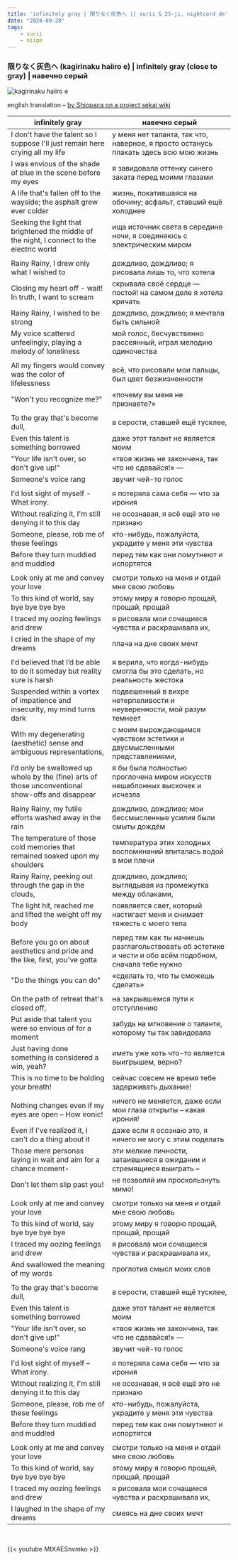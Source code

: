 ```yaml
---
title: 'infinitely gray | 限りなく灰色へ || surii & 25-ji, nightcord de'
date: "2024-09-28"
tags:
    - surii
    - niigo
---
```


### 限りなく灰色へ (kagirinaku haiiro e) | infinitely gray (close to gray) | навечно серый

![kagirinaku haiiro e](images/niigo/songs/Kagirinaku_Haiiro_e_Game_Cover.heic)

english translation – [by Shiopaca on a project sekai wiki](https://projectsekai.fandom.com/wiki/Kagirinaku_Haiiro_e)

infinitely gray | навечно серый
--|--
I don't have the talent so I suppose I'll just remain here crying all my life | у меня нет таланта, так что, наверное, я просто останусь плакать здесь всю мою жизнь
I was envious of the shade of blue in the scene before my eyes | я завидовала оттенку синего заката перед моими глазами
A life that's fallen off to the wayside; the asphalt grew ever colder | жизнь, покатившаяся на обочину; асфальт, ставший ещё холоднее
Seeking the light that brightened the middle of the night, I connect to the electric world | ища источник света в середине ночи, я соединяюсь с электрическим миром
|||
Rainy Rainy, I drew only what I wished to | дождливо, дождливо; я рисовала лишь то, что хотела
Closing my heart off - wait! In truth, I want to scream | скрывала своё сердце — постой! на самом деле я хотела кричать
Rainy Rainy, I wished to be strong | дождливо, дождливо; я мечтала быть сильной
My voice scattered unfeelingly, playing a melody of loneliness | мой голос, бесчувственно рассеянный, играл мелодию одиночества
|||
All my fingers would convey was the color of lifelessness | всё, что рисовали мои пальцы, был цвет безжизненности
"Won't you recognize me?" | «почему вы меня не признаете?» 
|||
To the gray that's become dull, | в серости, ставшей ещё тусклее,
Even this talent is something borrowed | даже этот талант не является моим
"Your life isn't over, so don't give up!" | «твоя жизнь не закончена, так что не сдавайся!» —
Someone's voice rang | звучит чей-то голос
|||
I'd lost sight of myself - What irony. | я потеряла сама себя — что за ирония
Without realizing it, I'm still denying it to this day | не осознавая, я всё ещё это не признаю
Someone, please, rob me of these feelings | кто-нибудь, пожалуйста, украдите у меня эти чувства
Before they turn muddied and muddled | перед тем как они помутнеют и испортятся
|||
Look only at me and convey your love | смотри только на меня и отдай мне свою любовь
To this kind of world, say bye bye bye bye | этому миру я говорю прощай, прощай, прощай
I traced my oozing feelings and drew | я рисовала мои сочащиеся чувства и раскрашивала их,
I cried in the shape of my dreams | плача на дне своих мечт
|||
I'd believed that I’d be able to do it someday but reality sure is harsh | я верила, что когда-нибудь смогла бы это сделать, но реальность жестока
Suspended within a vortex of impatience and insecurity, my mind turns dark | подвешенный в вихре нетерпеливости и неуверенности, мой разум темнеет
With my degenerating (aesthetic) sense and ambiguous representations, | с моим вырождающимся чувством эстетики и двусмысленными представлениями,
I’d only be swallowed up whole by the (fine) arts of those unconventional show-offs and disappear | я бы была полностью проглочена миром искусств нешаблонных выскочек и исчезла
|||
Rainy Rainy, my futile efforts washed away in the rain | дождливо, дождливо; мои бессмысленные усилия были смыты дождём
The temperature of those cold memories that remained soaked upon my shoulders | температура этих холодных воспоминаний впиталась водой в мои плечи
Rainy Rainy, peeking out through the gap in the clouds, | дождливо, дождливо; выглядывая из промежутка между облаками,
The light hit, reached me and lifted the weight off my body | появляется свет, который настигает меня и снимает тяжесть с моего тела
|||
Before you go on about aesthetics and pride and the like, first, you've gotta | перед тем как ты начнешь разглагольствовать об эстетике и чести и обо всём подобном, сначала тебе нужно
"Do the things you can do" | «сделать то, что ты сможешь сделать»
|||
On the path of retreat that's closed off, | на закрывшемся пути к отступлению
Put aside that talent you were so envious of for a moment | забудь на мгновение о таланте, которому ты так завидовала
Just having done something is considered a win, yeah? | иметь уже хоть что-то является выигрышем, верно?
This is no time to be holding your breath! | сейчас совсем не время тебе задерживать дыхание!
|||
Nothing changes even if my eyes are open – How ironic! | ничего не меняется, даже если мои глаза открыты – какая ирония!
Even if I've realized it, I can't do a thing about it | даже если я осознаю это, я ничего не могу с этим поделать
Those mere personas laying in wait and aim for a chance moment- | эти мелкие личности, затаившиеся в ожидании и стремящиеся выиграть –
Don't let them slip past you! | не позволяй им проскользнуть мимо!
|||
Look only at me and convey your love | смотри только на меня и отдай мне свою любовь
To this kind of world, say bye bye bye bye | этому миру я говорю прощай, прощай, прощай
I traced my oozing feelings and drew | я рисовала мои сочащиеся чувства и раскрашивала их,
And swallowed the meaning of my words | проглотив смысл моих слов
|||
To the gray that's become dull, | в серости, ставшей ещё тусклее,
Even this talent is something borrowed | даже этот талант не является моим
"Your life isn't over, so don't give up!" | «твоя жизнь не закончена, так что не сдавайся!» —
Someone's voice rang | звучит чей-то голос
|||
I'd lost sight of myself – What irony. | я потеряла сама себя — что за ирония
Without realizing it, I'm still denying it to this day | не осознавая, я всё ещё это не признаю
Someone, please, rob me of these feelings | кто-нибудь, пожалуйста, украдите у меня эти чувства
Before they turn muddied and muddled | перед тем как они помутнеют и испортятся
|||
Look only at me and convey your love | смотри только на меня и отдай мне свою любовь
To this kind of world, say bye bye bye bye | этому миру я говорю прощай, прощай, прощай
I traced my oozing feelings and drew | я рисовала мои сочащиеся чувства и раскрашивала их,
I laughed in the shape of my dreams | смеясь на дне своих мечт

<br>

{{< youtube MtXAESnvmko >}}